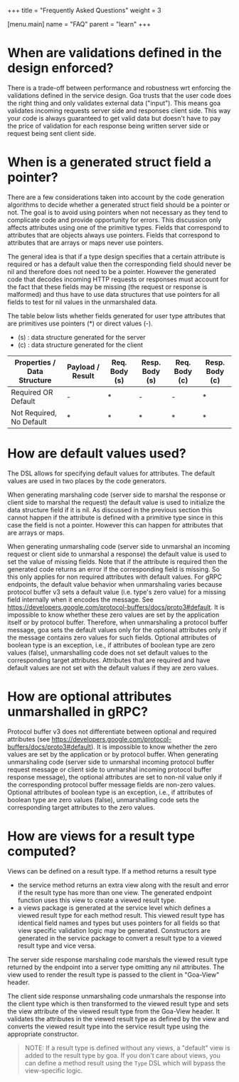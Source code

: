 +++
title = "Frequently Asked Questions"
weight = 3

[menu.main]
name = "FAQ"
parent = "learn"
+++

# When are validations defined in the design enforced?

There is a trade-off between performance and robustness wrt enforcing the validations
defined in the service design. Goa trusts that the user code does the right thing
and only validates external data ("input"). This means goa validates incoming
requests server side and responses client side. This way your code is always
guaranteed to get valid data but doesn't have to pay the price of validation
for each response being written server side or request being sent client side.

# When is a generated struct field a pointer?

There are a few considerations taken into account by the code generation
algorithms to decide whether a generated struct field should be a pointer or
not. The goal is to avoid using pointers when not necessary as they tend to
complicate code and provide opportunity for errors. This discussion only affects
attributes using one of the primitive types. Fields that correspond to
attributes that are objects always use pointers. Fields that correspond to
attributes that are arrays or maps never use pointers.

The general idea is that if a type design specifies that a certain attribute is
required or has a default value then the corresponding field should never be nil
and therefore does not need to be a pointer. However the generated code that
decodes incoming HTTP requests or responses must account for the fact that these
fields may be missing (the request or response is malformed) and thus have to
use data structures that use pointers for all fields to test for nil values in
the unmarshaled data.

The table below lists whether fields generated for user type attributes that are
primitives use pointers (\*) or direct values (-).

* (s) : data structure generated for the server
* (c) : data structure generated for the client

| Properties / Data Structure | Payload / Result | Req. Body (s) | Resp. Body (s) | Req. Body (c) | Resp. Body (c) |
------------------------------|------------------|---------------|----------------|---------------|----------------|
| Required OR Default         | -                | *             | -              | -             | *              |
| Not Required, No Default    | *                | *             | *              | *             | *              |

# How are default values used?

The DSL allows for specifying default values for attributes. The default values
are used in two places by the code generators.

When generating marshaling code (server side to marshal the response or client
side to marshal the request) the default value is used to initialize the data
structure field if it is nil. As discussed in the previous section this cannot
happen if the attribute is defined with a primitive type since in this case the
field is not a pointer. However this can happen for attributes that are arrays
or maps.

When generating unmarshaling code (server side to unmarshal an incoming request
or client side to unmarshal a response) the default value is used to set the
value of missing fields. Note that if the attribute is required then the
generated code returns an error if the corresponding field is missing. So this
only applies for non required attributes with default values. For gRPC
endpoints, the default value behavior when unmarshaling varies because protocol
buffer v3 sets a default value (i.e. type's zero value) for a missing field
internally when it encodes the message. See https://developers.google.com/protocol-buffers/docs/proto3#default.
It is impossible to know whether these zero values are set by the application
itself or by protocol buffer. Therefore, when unmarshaling a protocol buffer
message, goa sets the default values only for the optional attributes only if
the message contains zero values for such fields. Optional attributes of boolean
type is an exception, i.e., if attributes of boolean type are zero values
(false), unmarshalling code does not set default values to the corresponding
target attributes. Attributes that are required and have default values are not
set with the default values if they are zero values.

# How are optional attributes unmarshalled in gRPC?

Protocol buffer v3 does not differentiate between optional and required
attributes (see https://developers.google.com/protocol-buffers/docs/proto3#default).
It is impossible to know whether the zero values are set by the application or
by protocol buffer. When generating unmarshaling code (server side to unmarshal
incoming protocol buffer request message or client side to unmarshal incoming
protocol buffer response message), the optional attributes are set to non-nil
value only if the corresponding protocol buffer message fields are non-zero
values. Optional attributes of boolean type is an exception, i.e., if attributes
of boolean type are zero values (false), unmarshalling code sets the
corresponding target attributes to the zero values.

# How are views for a result type computed?

Views can be defined on a result type. If a method returns a result type
* the service method returns an extra view along with the result and error if
  the result type has more than one view. The generated endpoint function uses
  this view to create a viewed result type.
* a views package is generated at the service level which defines a viewed
  result type for each method result. This viewed result type has identical
  field names and types but uses pointers for all fields so that view specific
  validation logic may be generated. Constructors are generated in the service
  package to convert a result type to a viewed result type and vice versa.

The server side response marshaling code marshals the viewed result type
returned by the endpoint into a server type omitting any nil attributes.
The view used to render the result type is passed to the client in "Goa-View"
header.

The client side response unmarshaling code unmarshals the response into the
client type which is then transformed to the viewed result type and sets the
view attribute of the viewed result type from the Goa-View header. It validates
the attributes in the viewed result type as defined by the view and converts
the viewed result type into the service result type using the appropriate
constructor.

>NOTE: If a result type is defined without any views, a "default" view is added
>to the result type by goa. If you don't care about views, you can define a
>method result using the `Type` DSL which will bypass the view-specific logic.
